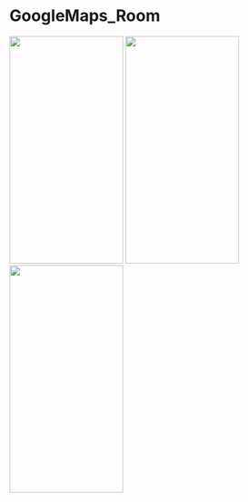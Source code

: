 # GoogleMaps_Room

<img src = "https://user-images.githubusercontent.com/105845393/219059805-ef7bfdc1-ad66-4632-a95c-e77eabf3175f.png" width = "200" height = "400"> <img src = "https://user-images.githubusercontent.com/105845393/219059848-d328ba72-e0b1-4074-bf9c-5f68f18fb460.png" width = "200" height = "400">
<img src = "https://user-images.githubusercontent.com/105845393/219059855-5f87fa90-e490-4bba-a332-4a673456dd2a.png" width = "200" height = "400">
